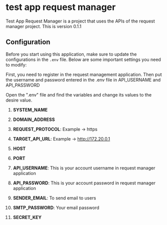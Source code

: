 # test app request manager 
Test App Request Manager is a project that uses the APIs of the request manager project.
This is version 0.1.1


## Configuration
Before you start using this application, make sure to update the configurations in the `.env` file. Below are some important settings you need to modify:

First, you need to register in the request management application. Then put the username and password entered in the .env file in API_USERNAME and API_PASSWORD

Open the ".env" file and find the variables and change its values to the desire value.

1. **SYSTEM_NAME**
    
2. **DOMAIN_ADDRESS**

3. **REQUEST_PROTOCOL**:
    Example -> https

4. **TARGET_API_URL**:
    Example -> http://172.20.0.1

5. **HOST**

6. **PORT**

7. **API_USERNAME**:
    This is your account username in request manager application

8. **API_PASSWORD**:
    This is your account password in request manager application

9. **SENDER_EMAIL**:
    To send email to users

10. **SMTP_PASSWORD**:
    Your email password

11. **SECRET_KEY**